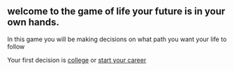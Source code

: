 ## welcome to the game of life your future is in your own hands.
 In this game you will be making decisions on what path you want your life to follow 

Your first decision is [college](college.md) or [start your career](career.md)
